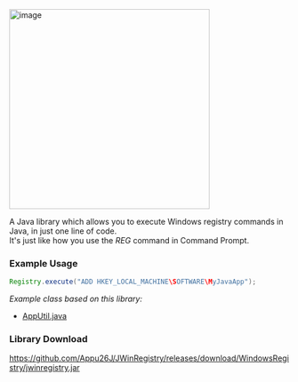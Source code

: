 <img width="360" alt="image" src="https://github.com/Appu26J/JWinRegistry/assets/128838345/b3662950-fb07-40f6-9766-4ffee15d44b7">

A Java library which allows you to execute Windows registry commands in Java, in just one line of code.  
It's just like how you use the *REG* command in Command Prompt.

### Example Usage
```java
Registry.execute("ADD HKEY_LOCAL_MACHINE\SOFTWARE\MyJavaApp");
```
*Example class based on this library:*
- [AppUtil.java](https://github.com/Appu26J/Softuninstall/blob/main/src/appu26j/utils/AppUtil.java)

### Library Download
https://github.com/Appu26J/JWinRegistry/releases/download/WindowsRegistry/jwinregistry.jar
